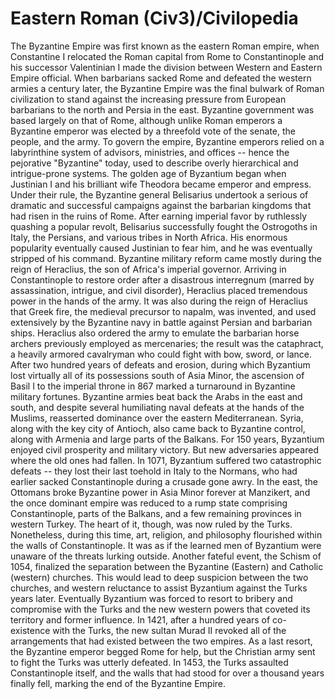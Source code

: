 # Eastern Roman (Civ3)/Civilopedia

The Byzantine Empire was first known as the eastern Roman empire, when Constantine I relocated the Roman capital from Rome to Constantinople and his successor Valentinian I made the division between Western and Eastern Empire official. When barbarians sacked Rome and defeated the western armies a century later, the Byzantine Empire was the final bulwark of Roman civilization to stand against the increasing pressure from European barbarians to the north and Persia in the east. Byzantine government was based largely on that of Rome, although unlike Roman emperors a Byzantine emperor was elected by a threefold vote of the senate, the people, and the army. To govern the empire, Byzantine emperors relied on a labyrinthine system of advisors, ministries, and offices -- hence the pejorative "Byzantine" today, used to describe overly hierarchical and intrigue-prone systems.
The golden age of Byzantium began when Justinian I and his brilliant wife Theodora became emperor and empress. Under their rule, the Byzantine general Belisarius undertook a serious of dramatic and successful campaigns against the barbarian kingdoms that had risen in the ruins of Rome. After earning imperial favor by ruthlessly quashing a popular revolt, Belisarius successfully fought the Ostrogoths in Italy, the Persians, and various tribes in North Africa. His enormous popularity eventually caused Justinian to fear him, and he was eventually stripped of his command.
Byzantine military reform came mostly during the reign of Heraclius, the son of Africa's imperial governor. Arriving in Constantinople to restore order after a disastrous interregnum (marred by assassination, intrigue, and civil disorder), Heraclius placed tremendous power in the hands of the army. It was also during the reign of Heraclius that Greek fire, the medieval precursor to napalm, was invented, and used extensively by the Byzantine navy in battle against Persian and barbarian ships. Heraclius also ordered the army to emulate the barbarian horse archers previously employed as mercenaries; the result was the cataphract, a heavily armored cavalryman who could fight with bow, sword, or lance.
After two hundred years of defeats and erosion, during which Byzantium lost virtually all of its possessions south of Asia Minor, the ascension of Basil I to the imperial throne in 867 marked a turnaround in Byzantine military fortunes. Byzantine armies beat back the Arabs in the east and south, and despite several humiliating naval defeats at the hands of the Muslims, reasserted dominance over the eastern Mediterranean. Syria, along with the key city of Antioch, also came back to Byzantine control, along with Armenia and large parts of the Balkans. For 150 years, Byzantium enjoyed civil prosperity and military victory.
But new adversaries appeared where the old ones had fallen. In 1071, Byzantium suffered two catastrophic defeats -- they lost their last toehold in Italy to the Normans, who had earlier sacked Constantinople during a crusade gone awry. In the east, the Ottomans broke Byzantine power in Asia Minor forever at Manzikert, and the once dominant empire was reduced to a rump state comprising Constantinople, parts of the Balkans, and a few remaining provinces in western Turkey. The heart of it, though, was now ruled by the Turks. Nonetheless, during this time, art, religion, and philosophy flourished within the walls of Constantinople. It was as if the learned men of Byzantium were unaware of the threats lurking outside. Another fateful event, the Schism of 1054, finalized the separation between the Byzantine (Eastern) and Catholic (western) churches. This would lead to deep suspicion between the two churches, and western reluctance to assist Byzantium against the Turks years later.
Eventually Byzantium was forced to resort to bribery and compromise with the Turks and the new western powers that coveted its territory and former influence. In 1421, after a hundred years of co-existence with the Turks, the new sultan Murad II revoked all of the arrangements that had existed between the two empires. As a last resort, the Byzantine emperor begged Rome for help, but the Christian army sent to fight the Turks was utterly defeated. In 1453, the Turks assaulted Constantinople itself, and the walls that had stood for over a thousand years finally fell, marking the end of the Byzantine Empire.